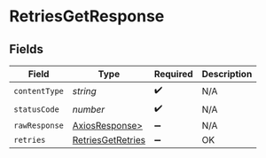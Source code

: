 # RetriesGetResponse


## Fields

| Field                                                             | Type                                                              | Required                                                          | Description                                                       |
| ----------------------------------------------------------------- | ----------------------------------------------------------------- | ----------------------------------------------------------------- | ----------------------------------------------------------------- |
| `contentType`                                                     | *string*                                                          | :heavy_check_mark:                                                | N/A                                                               |
| `statusCode`                                                      | *number*                                                          | :heavy_check_mark:                                                | N/A                                                               |
| `rawResponse`                                                     | [AxiosResponse>](https://axios-http.com/docs/res_schema)          | :heavy_minus_sign:                                                | N/A                                                               |
| `retries`                                                         | [RetriesGetRetries](../../models/operations/retriesgetretries.md) | :heavy_minus_sign:                                                | OK                                                                |